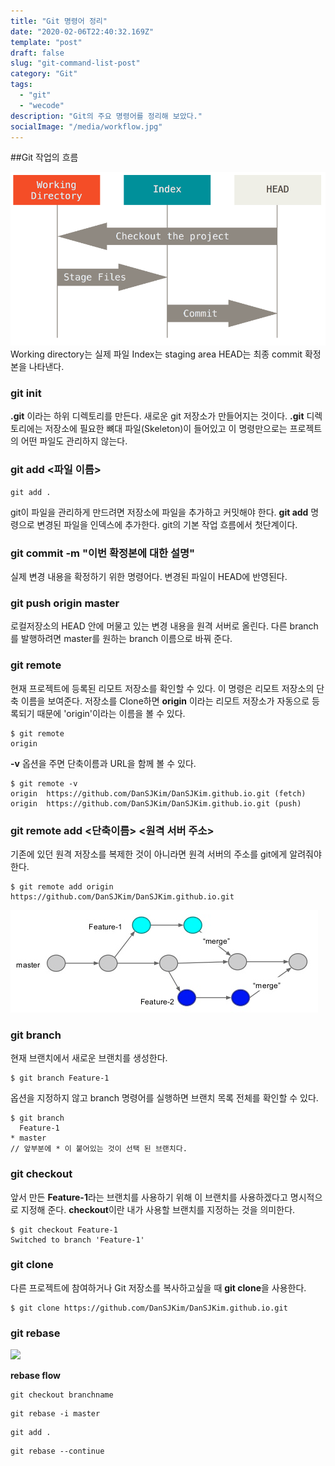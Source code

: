 ```yaml
---
title: "Git 명령어 정리"
date: "2020-02-06T22:40:32.169Z"
template: "post"
draft: false
slug: "git-command-list-post"
category: "Git"
tags:
  - "git"
  - "wecode"
description: "Git의 주요 명령어를 정리해 보았다."
socialImage: "/media/workflow.jpg"
---
```


##Git 작업의 흐름

![workflow](/media/workflow.png)
Working directory는 실제 파일
Index는 staging area
HEAD는 최종 commit 확정본을 나타낸다.

### git init

**.git** 이라는 하위 디렉토리를 만든다. 새로운 git 저장소가 만들어지는 것이다.
**.git** 디렉토리에는 저장소에 필요한 뼈대 파일(Skeleton)이 들어있고 이 명령만으로는 프로젝트의 어떤 파일도 관리하지 않는다.

### git add <파일 이름>

```
git add .
```

git이 파일을 관리하게 만드려면 저장소에 파일을 추가하고 커밋해야 한다. **git add** 명령으로 변경된 파일을 인덱스에 추가한다.
git의 기본 작업 흐름에서 첫단계이다.

### git commit -m "이번 확정본에 대한 설명"

실제 변경 내용을 확정하기 위한 명령어다. 변경된 파일이 HEAD에 반영된다.

### git push origin master

로컬저장소의 HEAD 안에 머물고 있는 변경 내용을 원격 서버로 올린다. 다른 branch를 발행하려면 master를 원하는 branch 이름으로 바꿔 준다.

### git remote

현재 프로젝트에 등록된 리모트 저장소를 확인할 수 있다. 이 명령은 리모트 저장소의 단축 이름을 보여준다.
저장소를 Clone하면 **origin** 이라는 리모트 저장소가 자동으로 등록되기 때문에 'origin'이라는 이름을 볼 수 있다.

```
$ git remote
origin
```

**-v** 옵션을 주면 단축이름과 URL을 함께 볼 수 있다.

```
$ git remote -v
origin	https://github.com/DanSJKim/DanSJKim.github.io.git (fetch)
origin	https://github.com/DanSJKim/DanSJKim.github.io.git (push)
```

### git remote add <단축이름> <원격 서버 주소>

기존에 있던 원격 저장소를 복제한 것이 아니라면 원격 서버의 주소를 git에게 알려줘야 한다.

```
$ git remote add origin https://github.com/DanSJKim/DanSJKim.github.io.git
```

![branch](/media/branch.png)

### git branch <branchname>

현재 브랜치에서 새로운 브랜치를 생성한다.

```
$ git branch Feature-1
```

옵션을 지정하지 않고 branch 명령어를 실행하면 브랜치 목록 전체를 확인할 수 있다.

```
$ git branch
  Feature-1
* master
// 앞부분에 * 이 붙어있는 것이 선택 된 브랜치다.
```

### git checkout <branchname>

앞서 만든 **Feature-1**라는 브랜치를 사용하기 위해 이 브랜치를 사용하겠다고 명시적으로 지정해 준다.
**checkout**이란 내가 사용할 브랜치를 지정하는 것을 의미한다.

```
$ git checkout Feature-1
Switched to branch 'Feature-1'
```

### git clone

다른 프로젝트에 참여하거나 Git 저장소를 복사하고싶을 때 **git clone**을 사용한다.

```
$ git clone https://github.com/DanSJKim/DanSJKim.github.io.git
```

### git rebase

![](https://user-images.githubusercontent.com/53449023/76296024-e9ac0e00-62f8-11ea-81f9-db83f3aea021.jpeg)

**rebase flow**

```
git checkout branchname
```

```
git rebase -i master
```

```
git add .
```

```
git rebase --continue
```
